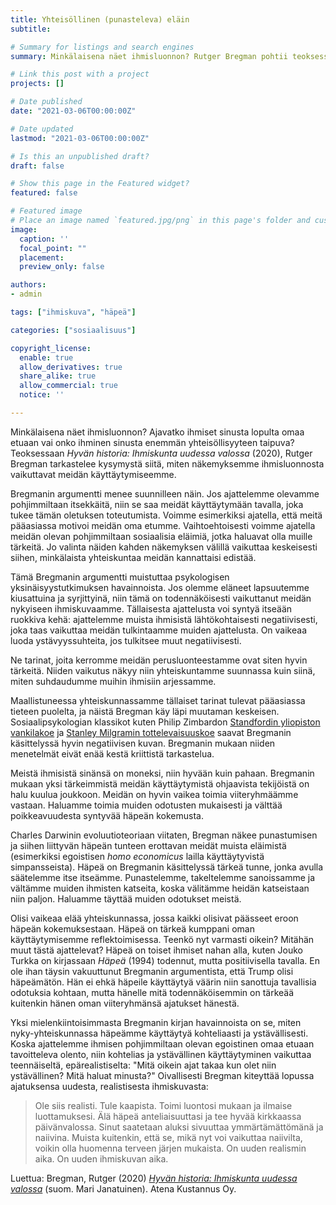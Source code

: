 ```yaml
---
title: Yhteisöllinen (punasteleva) eläin
subtitle:

# Summary for listings and search engines
summary: Minkälaisena näet ihmisluonnon? Rutger Bregman pohtii teoksessaan Hyvän historia (2020) sitä, miten näkemyksemme ihmisluonnosta vaikuttavat käyttäytymiseemme.

# Link this post with a project
projects: []

# Date published
date: "2021-03-06T00:00:00Z"

# Date updated
lastmod: "2021-03-06T00:00:00Z"

# Is this an unpublished draft?
draft: false

# Show this page in the Featured widget?
featured: false

# Featured image
# Place an image named `featured.jpg/png` in this page's folder and customize its options here.
image:
  caption: ''
  focal_point: ""
  placement:
  preview_only: false

authors:
- admin

tags: ["ihmiskuva", "häpeä"]

categories: ["sosiaalisuus"]

copyright_license:
  enable: true
  allow_derivatives: true
  share_alike: true
  allow_commercial: true
  notice: ''

---
```


Minkälaisena näet ihmisluonnon? Ajavatko ihmiset sinusta lopulta omaa etuaan vai onko ihminen sinusta enemmän yhteisöllisyyteen taipuva? Teoksessaan *Hyvän historia: Ihmiskunta uudessa valossa* (2020), Rutger Bregman tarkastelee kysymystä siitä, miten näkemyksemme ihmisluonnosta vaikuttavat meidän käyttäytymiseemme.

Bregmanin argumentti menee suunnilleen näin. Jos ajattelemme olevamme pohjimmiltaan itsekkäitä, niin se saa meidät käyttäytymään tavalla, joka tukee tämän oletuksen toteutumista. Voimme esimerkiksi ajatella, että meitä pääasiassa motivoi meidän oma etumme. Vaihtoehtoisesti voimme ajatella meidän olevan pohjimmiltaan sosiaalisia eläimiä, jotka haluavat olla muille tärkeitä. Jo valinta näiden kahden näkemyksen välillä vaikuttaa keskeisesti siihen, minkälaista yhteiskuntaa meidän kannattaisi edistää.

Tämä Bregmanin argumentti muistuttaa psykologisen yksinäisyystutkimuksen havainnoista. Jos olemme eläneet lapsuutemme kiusattuina ja syrjittyinä, niin tämä on todennäköisesti vaikuttanut meidän nykyiseen ihmiskuvaamme. Tällaisesta ajattelusta voi syntyä itseään ruokkiva kehä: ajattelemme muista ihmisistä lähtökohtaisesti negatiivisesti, joka taas vaikuttaa meidän tulkintaamme muiden ajattelusta. On vaikeaa luoda ystävyyssuhteita, jos tulkitsee muut negatiivisesti.

Ne tarinat, joita kerromme meidän perusluonteestamme ovat siten hyvin tärkeitä. Niiden vaikutus näkyy niin yhteiskuntamme suunnassa kuin siinä, miten suhdaudumme muihin ihmisiin arjessamme.

Maallistuneessa yhteiskunnassamme tällaiset tarinat tulevat pääasiassa tieteen puolelta, ja näistä Bregman käy läpi muutaman keskeisen. Sosiaalipsykologian klassikot kuten Philip Zimbardon [Standfordin yliopiston vankilakoe](https://en.wikipedia.org/wiki/Stanford_prison_experiment) ja [Stanley Milgramin tottelevaisuuskoe](https://en.wikipedia.org/wiki/Milgram_experiment) saavat Bregmanin käsittelyssä hyvin negatiivisen kuvan. Bregmanin mukaan niiden menetelmät eivät enää kestä kriittistä tarkastelua.

Meistä ihmisistä sinänsä on moneksi, niin hyvään kuin pahaan. Bregmanin mukaan yksi tärkeimmistä meidän käyttäytymistä ohjaavista tekijöistä on halu kuulua joukkoon. Meidän on hyvin vaikea toimia viiteryhmäämme vastaan. Haluamme toimia muiden odotusten mukaisesti ja välttää poikkeavuudesta syntyvää häpeän kokemusta.

Charles Darwinin evoluutioteoriaan viitaten, Bregman näkee punastumisen ja siihen liittyvän häpeän tunteen erottavan meidät muista eläimistä (esimerkiksi egoistisen *homo economicus* lailla käyttäytyvistä simpansseista). Häpeä on Bregmanin käsittelyssä tärkeä tunne, jonka avulla säätelemme itse itseämme. Punastelemme, takeltelemme sanoissamme ja vältämme muiden ihmisten katseita, koska välitämme heidän katseistaan niin paljon. Haluamme täyttää muiden odotukset meistä.

Olisi vaikeaa elää yhteiskunnassa, jossa kaikki olisivat päässeet eroon häpeän kokemuksestaan. Häpeä on tärkeä kumppani oman käyttäytymisemme reflektoimisessa. Teenkö nyt varmasti oikein? Mitähän muut tästä ajattelevat? Häpeä on toiset ihmiset nahan alla, kuten Jouko Turkka on kirjassaan *Häpeä* (1994) todennut, mutta positiivisella tavalla. En ole ihan täysin vakuuttunut Bregmanin argumentista, että Trump olisi häpeämätön. Hän ei ehkä häpeile käyttäytyä väärin niin sanottuja tavallisia odotuksia kohtaan, mutta hänelle mitä todennäköisemmin on tärkeää kuitenkin hänen oman viiteryhmänsä ajatukset hänestä.

Yksi mielenkiintoisimmasta Bregmanin kirjan havainnoista on se, miten nyky-yhteiskunnassa häpeämme käyttäytyä kohteliaasti ja ystävällisesti. Koska ajattelemme ihmisen pohjimmiltaan olevan egoistinen omaa etuaan tavoitteleva olento, niin kohtelias ja ystävällinen käyttäytyminen vaikuttaa teennäiseltä, epärealistiselta: "Mitä oikein ajat takaa kun olet niin ystävällinen? Mitä haluat minusta?" Oivallisesti Bregman kiteyttää lopussa ajatuksensa uudesta, realistisesta ihmiskuvasta:

> Ole siis realisti. Tule kaapista. Toimi luontosi mukaan ja ilmaise luottamuksesi. Älä häpeä anteliaisuuttasi ja tee hyvää kirkkaassa päivänvalossa. Sinut saatetaan aluksi sivuuttaa ymmärtämättömänä ja naiivina. Muista kuitenkin, että se, mikä nyt voi vaikuttaa naiivilta, voikin olla huomenna terveen järjen mukaista. On uuden realismin aika. On uuden ihmiskuvan aika.

Luettua: Bregman, Rutger (2020) [*Hyvän historia: Ihmiskunta uudessa valossa*](https://atena.fi/kirjat/hyvan-historia) (suom. Mari Janatuinen). Atena Kustannus Oy.